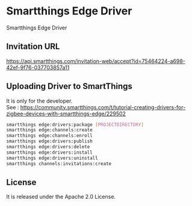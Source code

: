 # Smartthings Edge Driver
Smartthings Edge Driver

## Invitation URL
https://api.smartthings.com/invitation-web/accept?id=75464224-a698-42ef-9f76-037703857a11

## Uploading Driver to SmartThings
It is only for the developer.  
See : https://community.smartthings.com/t/tutorial-creating-drivers-for-zigbee-devices-with-smartthings-edge/229502

```Bash
smartthings edge:drivers:package [PROJECTDIRECTORY]  
smartthings edge:channels:create  
smartthings edge:channels:enroll  
smartthings edge:drivers:publish  
smartthings edge:drivers:delete  
smartthings edge:drivers:install  
smartthings edge:drivers:uninstall  
smartthings channels:invitations:create
```

## License
It is released under the Apache 2.0 License.